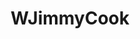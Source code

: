 ---
title: WJimmyCook
github: https://github.com/WJimmyCook
mode: light
transition: 3s
archetype:
  - Little Bit of Everything
---